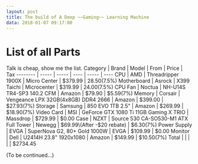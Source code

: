 ```yaml
---
layout: post
title: The build of A Deep ~~Gaming~~ Learning Machine
data: 2018-01-07 09:17:00
---
```

# List of all Parts
Talk is cheap, show me the list.
Category | Brand | Model | From | Price | Tax
-------- | ----- | ----- | ---- | ----- | ----
CPU | AMD | Threadripper 1900X | Micro Center | $379.99 | 28.50\(7.5%\)
Motherboard | Asrock | X399 Taichi | Microcenter | $319.99 | 24.00\(7.5%\)
CPU Fan | Noctua | NH-U14S TR4-SP3 140.2 CFM | Amazon | $79.90 | $5.59\(7%\)
Memory | Corsair | Vengeance LPX 32GB\(4x8GB\) DDR4 2666 | Amazon | $399.00 | $27.93\(7%\)
Storage | Samsung | 850 EVO 1TB 2.5" | Amazon | $269.99 | $18.90\(7%\)
Video Card | MSI | GeForce GTX 1080 Ti 11GB Gaming X TRIO | Massdrop | $729.99 | $0.00
Case | NZXT | Source 530 CA-SO530-M1 ATX Full Tower | Newegg | $69.99\(After -$20 rebate\) | $6.30\(7%\)
Power Supply | EVGA | SuperNova G2, 80+ Gold 1000W | EVGA | $109.99 | $0.00
Monitor | Dell | U2414H 23.8" 1920x1080 | Amazon | $149.99 | $10.50\(7%\)
Total | | | | | $2734.45

\(To be continued...\)